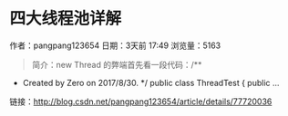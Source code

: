 # 四大线程池详解
作者：pangpang123654
日期：3天前 17:49
浏览量：5163
> 简介：new Thread 的弊端首先看一段代码：/**
 * Created by Zero on 2017/8/30.
 */
public class ThreadTest {
    public ...

 链接：http://blog.csdn.net/pangpang123654/article/details/77720036
